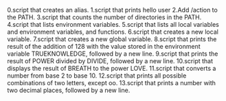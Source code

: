 0.script that creates an alias.
1.script that prints hello user
2.Add /action to the PATH.
3.script that counts the number of directories in the PATH.
4.script that lists environment variables.
5.script that lists all local variables and environment variables, and functions.
6.script that creates a new local variable.
7.script that creates a new global variable.
8.script that prints the result of the addition of 128 with the value stored in the environment variable TRUEKNOWLEDGE, followed by a new line.
9.script that prints the result of POWER divided by DIVIDE, followed by a new line.
10.script that displays the result of BREATH to the power LOVE.
11.script that converts a number from base 2 to base 10.
12.script that prints all possible combinations of two letters, except oo.
13.script that prints a number with two decimal places, followed by a new line.
